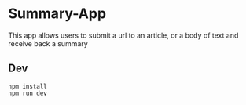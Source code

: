 # Summary-App

This app allows users to submit a url to an article, or a body of text and receive back a summary

## Dev

```
npm install
npm run dev
```